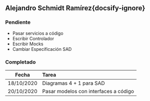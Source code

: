 ## Alejandro Schmidt Ramírez{docsify-ignore}

### Pendiente

* Pasar servicios a código
* Escribir Controlador
* Escribir Mocks
* Cambiar Especificación SAD

### Completado

| Fecha | Tarea | 
| :---: | :--- |
| 18/10/2020 | Diagramas 4 + 1 para SAD |
| 20/10/2020 | Pasar modelos con interfaces a código |